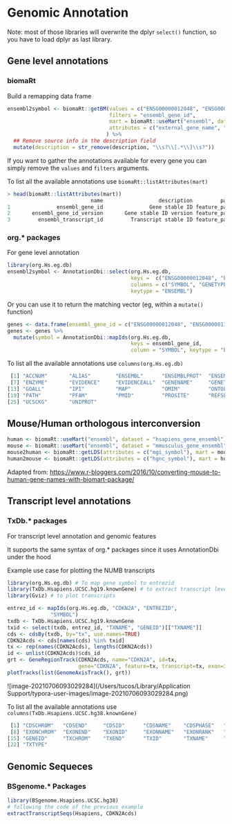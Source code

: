 # Genomic Annotation

Note: most of those libraries will overwrite the dplyr `select()` function, so you have to load dplyr as last library.

## Gene level annotations

### biomaRt

Build a remapping data frame

```R
ensembl2symbol <- biomaRt::getBM(values = c("ENSG00000012048", "ENSG00000111328"),
                                 filters = "ensembl_gene_id",
                                 mart = biomaRt::useMart("ensembl", dataset = "hsapiens_gene_ensembl"),
                                 attributes = c("external_gene_name", "entrezgene_id", "ensembl_gene_id", "gene_biotype", "description"),
                                ) %>%
  ## Remove source info in the description field
  mutate(description = str_remove(description, "\\s?\\[.*\\]\\s?"))

```

If you want to gather the annotations available for every gene you can simply remove the `values` and `filters` arguments.

To list all the available annotations use `biomaRt::listAttributes(mart)`

```R
> head(biomaRt::listAttributes(mart))
                           name                  description         page
1               ensembl_gene_id               Gene stable ID feature_page
2       ensembl_gene_id_version       Gene stable ID version feature_page
3         ensembl_transcript_id         Transcript stable ID feature_page
```

### org.* packages

For gene level annotation

```R
library(org.Hs.eg.db)
ensembl2symbol <- AnnotationDbi::select(org.Hs.eg.db,
                                        keys =  c("ENSG00000012048", "ENSG00000111328"),
                                        columns = c("SYMBOL", "GENETYPE"),
                                        keytype = "ENSEMBL")
```

Or you can use it to return the matching vector (eg, within a `mutate()` function)

```R
genes <- data.frame(ensembl_gene_id = c("ENSG00000012048", "ENSG00000111328"))
genes <- genes %>%
  mutate(symbol = AnnotationDbi::mapIds(org.Hs.eg.db,
                                        keys = ensembl_gene_id,
                                        column = "SYMBOL", keytype = "ENSEMBL"))
```

To list all the available annotations use `columns(org.Hs.eg.db)`

```R
 [1] "ACCNUM"       "ALIAS"        "ENSEMBL"      "ENSEMBLPROT"  "ENSEMBLTRANS" "ENTREZID"    
 [7] "ENZYME"       "EVIDENCE"     "EVIDENCEALL"  "GENENAME"     "GENETYPE"     "GO"          
[13] "GOALL"        "IPI"          "MAP"          "OMIM"         "ONTOLOGY"     "ONTOLOGYALL" 
[19] "PATH"         "PFAM"         "PMID"         "PROSITE"      "REFSEQ"       "SYMBOL"      
[25] "UCSCKG"       "UNIPROT" 
```

## Mouse/Human orthologous interconversion

```R
human <- biomaRt::useMart("ensembl", dataset = "hsapiens_gene_ensembl")
mouse <- biomaRt::useMart("ensembl", dataset = "mmusculus_gene_ensembl")
mouse2human <- biomaRt::getLDS(attributes = c("mgi_symbol"), mart = mouse, attributesL = c("hgnc_symbol"), martL = human, uniqueRows=T)
human2mouse <- biomaRt::getLDS(attributes = c("hgnc_symbol"), mart = human, attributesL = c("mgi_symbol"), martL = mouse, uniqueRows=T)
```

Adapted from: https://www.r-bloggers.com/2016/10/converting-mouse-to-human-gene-names-with-biomart-package/

## Transcript level annotations

### TxDb.* packages

For transcript level annotation and genomic features

It supports the same syntax of org.* packages since it uses AnnotationDbi under the hood

Example use case for plotting the NUMB transcripts

```R
library(org.Hs.eg.db) # To map gene symbol to entrezid
library(TxDb.Hsapiens.UCSC.hg19.knownGene) # to extract transcript level informations
library(Gviz) # to plot transcripts

entrez_id <- mapIds(org.Hs.eg.db, "CDKN2A", "ENTREZID",
              "SYMBOL")
txdb <- TxDb.Hsapiens.UCSC.hg19.knownGene
txid <- select(txdb, entrez_id, "TXNAME", "GENEID")[["TXNAME"]]
cds <- cdsBy(txdb, by="tx", use.names=TRUE)
CDKN2Acds <- cds[names(cds) %in% txid]
tx <- rep(names(CDKN2Acds), lengths(CDKN2Acds))
id <- unlist(CDKN2Acds)$cds_id
grt <- GeneRegionTrack(CDKN2Acds, name="CDKN2A", id=tx,
                       gene="CDKN2A", feature=tx, transcript=tx, exon=id)
plotTracks(list(GenomeAxisTrack(), grt))

```

![image-20210706093029284](/Users/tucos/Library/Application Support/typora-user-images/image-20210706093029284.png)

To list all the available annotations use `columns(TxDb.Hsapiens.UCSC.hg38.knownGene)`

```R
 [1] "CDSCHROM"   "CDSEND"     "CDSID"      "CDSNAME"    "CDSPHASE"   "CDSSTART"   "CDSSTRAND" 
 [8] "EXONCHROM"  "EXONEND"    "EXONID"     "EXONNAME"   "EXONRANK"   "EXONSTART"  "EXONSTRAND"
[15] "GENEID"     "TXCHROM"    "TXEND"      "TXID"       "TXNAME"     "TXSTART"    "TXSTRAND"  
[22] "TXTYPE" 
```

## Genomic Sequeces

### BSgenome.* Packages

```R
library(BSgenome.Hsapiens.UCSC.hg38)
# following the code of the previous example
extractTranscriptSeqs(Hsapiens, CDKN2Acds)
```



